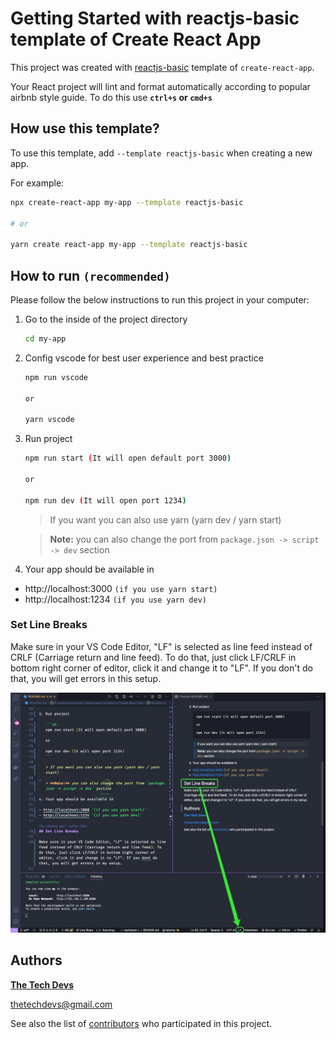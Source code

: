 # Getting Started with reactjs-basic template of Create React App

This project was created with [reactjs-basic](https://github.com/thetechdevs/template) template of `create-react-app`.

Your React project will lint and format automatically according to popular airbnb style guide. To do this use **`ctrl+s` or `cmd+s`**

## How use this template?

To use this template, add `--template reactjs-basic` when creating a new app.

For example:

```sh
npx create-react-app my-app --template reactjs-basic

# or

yarn create react-app my-app --template reactjs-basic
```

## How to run `(recommended)`

Please follow the below instructions to run this project in your computer:

1. Go to the inside of the project directory
   ```sh
   cd my-app
   ```
2. Config vscode for best user experience and best practice

   ```sh
   npm run vscode

   or

   yarn vscode
   ```

3. Run project

   ```sh
   npm run start (It will open default port 3000)

   or

   npm run dev (It will open port 1234)
   ```

   > If you want you can also use yarn (yarn dev / yarn start)

   > **Note:** you can also change the port from `package.json -> script -> dev` section

4. Your app should be available in

- http://localhost:3000 `(if you use yarn start)`
- http://localhost:1234 `(if you use yarn dev)`

### Set Line Breaks

Make sure in your VS Code Editor, "LF" is selected as line feed instead of CRLF (Carriage return and line feed). To do that, just click LF/CRLF in bottom right corner of editor, click it and change it to "LF". If you don't do that, you will get errors in this setup.

<img src="template/public/line-feed.jpg" alt="Line Feed" width="700">

## Authors

**[The Tech Devs](https://github.com/thetechdevs)**

thetechdevs@gmail.com

See also the list of [contributors](https://github.com/thetechdevs/template/graphs/contributors) who participated in this project.
